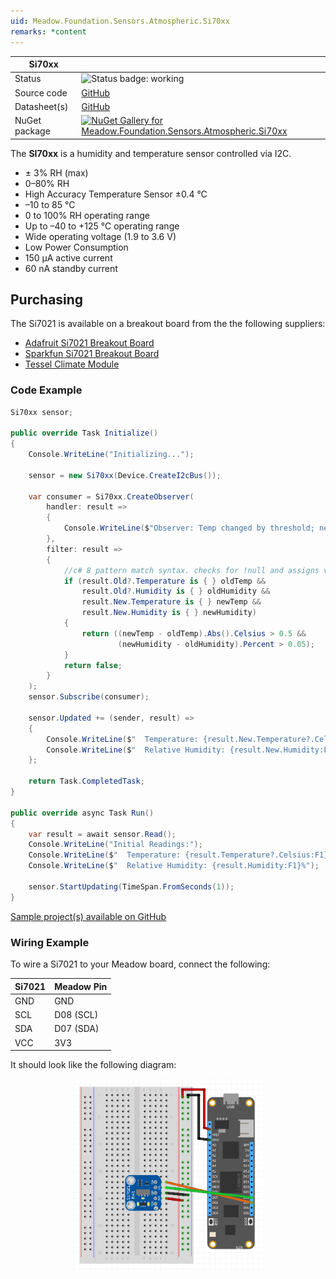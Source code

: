```yaml
---
uid: Meadow.Foundation.Sensors.Atmospheric.Si70xx
remarks: *content
---
```


| Si70xx | |
|--------|--------|
| Status | <img src="https://img.shields.io/badge/Working-brightgreen" style="width: auto; height: -webkit-fill-available;" alt="Status badge: working" /> |
| Source code | [GitHub](https://github.com/WildernessLabs/Meadow.Foundation/tree/main/Source/Meadow.Foundation.Peripherals/Sensors.Atmospheric.Si70xx/Driver) |
| Datasheet(s) | [GitHub](https://github.com/WildernessLabs/Meadow.Foundation/tree/main/Source/Meadow.Foundation.Peripherals/Sensors.Atmospheric.Si70xx/Datasheet) |
| NuGet package | <a href="https://www.nuget.org/packages/Meadow.Foundation.Sensors.Atmospheric.Si70xx/" target="_blank"><img src="https://img.shields.io/nuget/v/Meadow.Foundation.Sensors.Atmospheric.Si70xx.svg?label=Meadow.Foundation.Sensors.Atmospheric.Si70xx" alt="NuGet Gallery for Meadow.Foundation.Sensors.Atmospheric.Si70xx" /></a> |

The **SI70xx** is a humidity and temperature sensor controlled via I2C.

* ± 3% RH (max) 
* 0–80% RH 
* High Accuracy Temperature Sensor ±0.4 °C 
* –10 to 85 °C 
* 0 to 100% RH operating range 
* Up to –40 to +125 °C operating range 
* Wide operating voltage (1.9 to 3.6 V) 
* Low Power Consumption 
* 150 µA active current 
* 60 nA standby current

## Purchasing

The Si7021 is available on a breakout board from the the following suppliers:

* [Adafruit Si7021 Breakout Board](https://www.adafruit.com/product/3251)
* [Sparkfun Si7021 Breakout Board](https://www.sparkfun.com/products/13763)
* [Tessel Climate Module](https://www.seeedstudio.com/Tessel-Climate-Module-p-2225.html)

### Code Example

```csharp
Si70xx sensor;

public override Task Initialize()
{
    Console.WriteLine("Initializing...");

    sensor = new Si70xx(Device.CreateI2cBus());

    var consumer = Si70xx.CreateObserver(
        handler: result =>
        {
            Console.WriteLine($"Observer: Temp changed by threshold; new temp: {result.New.Temperature?.Celsius:N2}C, old: {result.Old?.Temperature?.Celsius:N2}C");
        },
        filter: result =>
        {
            //c# 8 pattern match syntax. checks for !null and assigns var.
            if (result.Old?.Temperature is { } oldTemp &&
                result.Old?.Humidity is { } oldHumidity &&
                result.New.Temperature is { } newTemp &&
                result.New.Humidity is { } newHumidity)
            {
                return ((newTemp - oldTemp).Abs().Celsius > 0.5 &&
                        (newHumidity - oldHumidity).Percent > 0.05);
            }
            return false;
        }
    );
    sensor.Subscribe(consumer);

    sensor.Updated += (sender, result) =>
    {
        Console.WriteLine($"  Temperature: {result.New.Temperature?.Celsius:F1}C");
        Console.WriteLine($"  Relative Humidity: {result.New.Humidity:F1}%");
    };

    return Task.CompletedTask;
}

public override async Task Run()
{
    var result = await sensor.Read();
    Console.WriteLine("Initial Readings:");
    Console.WriteLine($"  Temperature: {result.Temperature?.Celsius:F1}C");
    Console.WriteLine($"  Relative Humidity: {result.Humidity:F1}%");

    sensor.StartUpdating(TimeSpan.FromSeconds(1));
}

```

[Sample project(s) available on GitHub](https://github.com/WildernessLabs/Meadow.Foundation/tree/main/Source/Meadow.Foundation.Peripherals/Sensors.Atmospheric.Si70xx/Samples/Si70xx_Sample)

### Wiring Example

To wire a Si7021 to your Meadow board, connect the following:

| Si7021 | Meadow Pin  |
|---------|-------------|
| GND     | GND         |
| SCL     | D08 (SCL)   |
| SDA     | D07 (SDA)   |
| VCC     | 3V3         |

It should look like the following diagram:

<img src="../../API_Assets/Meadow.Foundation.Sensors.Atmospheric.Si70xx/Si7021_Fritzing.png" 
    style="width: 60%; display: block; margin-left: auto; margin-right: auto;" />




